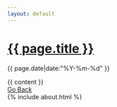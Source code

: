 ```yaml
---
layout: default
---
```


<body class="body-post">
  <div class="post-wrapper">
    <h1 class="post-title"><a href="{{ page.url }}" title="{{ page.title }}">{{ page.title }}</a></h1>
    <p class="post-date">{{ page.date|date:"%Y-%m-%d" }}</p>
    {{ content }}
    <!--{% include disqus.html %}-->
  </div>
<div class="div_right_bottom"><a href="../">Go Back</a></div>
  {% include about.html %}

  <script src="/js/jquery-1.7.1.min.js" type="text/javascript"></script>

  <script src="/js/post.js" type="text/javascript"></script>

</body>
